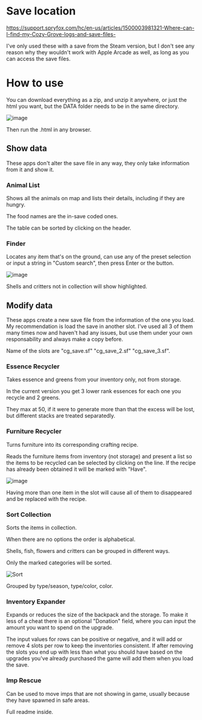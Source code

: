 # Save location
https://support.spryfox.com/hc/en-us/articles/1500003981321-Where-can-I-find-my-Cozy-Grove-logs-and-save-files-

I've only used these with a save from the Steam version, but I don't see any reason why they wouldn't work with Apple Arcade as well, as long as you can access the save files.

# How to use
You can download everything as a zip, and unzip it anywhere, or just the html you want, but the DATA folder needs to be in the same directory. 

![image](https://user-images.githubusercontent.com/84879535/119782142-1d5a6000-becc-11eb-9f7c-b53b5b9b8d90.png)

Then run the .html in any browser. 

## Show data
These apps don't alter the save file in any way, they only take information from it and show it.

### Animal List
Shows all the animals on map and lists their details, including if they are hungry.

The food names are the in-save coded ones.

The table can be sorted by clicking on the header.

### Finder
Locates any item that's on the ground, can use any of the preset selection or input a string in "Custom search", then press Enter or the button.

![image](https://user-images.githubusercontent.com/84879535/124158348-15c54280-da9a-11eb-9e40-0f170b93d8bf.png)

Shells and critters not in collection will show highlighted.

## Modify data
These apps create a new save file from the information of the one you load. My recommendation is load the save in another slot. I've used all 3 of them many times now and haven't had any issues, but use them under your own responsability and always make a copy before.

Name of the slots are "cg_save.sf" "cg_save_2.sf" "cg_save_3.sf".

### Essence Recycler
Takes essence and greens from your inventory only, not from storage. 

In the current version you get 3 lower rank essences for each one you recycle and 2 greens.

They max at 50, if it were to generate more than that the excess will be lost, but different stacks are treated separatedly.

### Furniture Recycler
Turns furniture into its corresponding crafting recipe.

Reads the furniture items from inventory (not storage) and present a list so the items to be recycled can be selected by clicking on the line. If the recipe has already been obtained it will be marked with "Have".

![image](https://user-images.githubusercontent.com/84879535/120932385-d18e8e80-c6f5-11eb-9c96-f90dec449aac.png)

Having more than one item in the slot will cause all of them to disappeared and be replaced with the recipe.

### Sort Collection
Sorts the items in collection.

When there are no options the order is alphabetical.

Shells, fish, flowers and critters can be grouped in different ways.

Only the marked categories will be sorted.

![Sort](https://user-images.githubusercontent.com/84879535/120906050-95582100-c656-11eb-8a7a-eab422e7800a.png)

Grouped by type/season, type/color, color.

### Inventory Expander
Expands or reduces the size of the backpack and the storage. To make it less of a cheat there is an optional "Donation" field, where you can input the amount you want to spend on the upgrade.

The input values for rows can be positive or negative, and it will add or remove 4 slots per row to keep the inventories consistent. If after removing the slots you end up with less than what you should have based on the upgrades you've already purchased the game will add them when you load the save.

### Imp Rescue
Can be used to move imps that are not showing in game, usually because they have spawned in safe areas.

Full readme inside.
